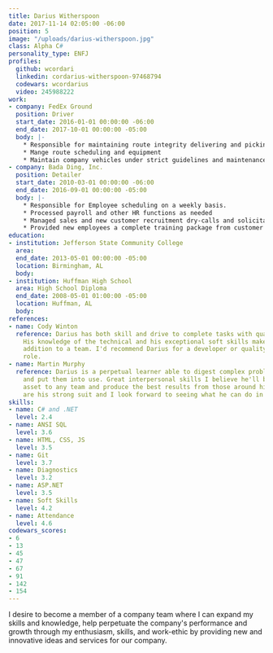 ```yaml
---
title: Darius Witherspoon
date: 2017-11-14 02:05:00 -06:00
position: 5
image: "/uploads/darius-witherspoon.jpg"
class: Alpha C#
personality_type: ENFJ
profiles:
  github: wcordari
  linkedin: cordarius-witherspoon-97468794
  codewars: wcordarius
  video: 245988222
work:
- company: FedEx Ground
  position: Driver
  start_date: 2016-01-01 00:00:00 -06:00
  end_date: 2017-10-01 00:00:00 -05:00
  body: |-
    * Responsible for maintaining route integrity delivering and picking up at various customers in a timely and strictly scheduled manner in order to support the logistical and operational needs of each customer
    * Mange route scheduling and equipment
    * Maintain company vehicles under strict guidelines and maintenance schedules
- company: Bada Ding, Inc.
  position: Detailer
  start_date: 2010-03-01 00:00:00 -06:00
  end_date: 2016-09-01 00:00:00 -05:00
  body: |-
    * Responsible for Employee scheduling on a weekly basis.
    * Processed payroll and other HR functions as needed
    * Managed sales and new customer recruitment dry-calls and solicitation
    * Provided new employees a complete training package from customer standards to basic detailing and customer service skills.
education:
- institution: Jefferson State Community College
  area: 
  end_date: 2013-05-01 00:00:00 -05:00
  location: Birmingham, AL
  body: 
- institution: Huffman High School
  area: High School Diploma
  end_date: 2008-05-01 01:00:00 -05:00
  location: Huffman, AL
  body: 
references:
- name: Cody Winton
  reference: Darius has both skill and drive to complete tasks with quality and accuracy.
    His knowledge of the technical and his exceptional soft skills make him a great
    addition to a team. I'd recommend Darius for a developer or quality assurance
    role.
- name: Martin Murphy
  reference: Darius is a perpetual learner able to digest complex problems quickly
    and put them into use. Great interpersonal skills I believe he'll be a valuable
    asset to any team and produce the best results from those around him. Diagnostics
    are his strong suit and I look forward to seeing what he can do in the wild.
skills:
- name: C# and .NET
  level: 2.4
- name: ANSI SQL
  level: 3.6
- name: HTML, CSS, JS
  level: 3.5
- name: Git
  level: 3.7
- name: Diagnostics
  level: 3.2
- name: ASP.NET
  level: 3.5
- name: Soft Skills
  level: 4.2
- name: Attendance
  level: 4.6
codewars_scores:
- 6
- 13
- 45
- 47
- 67
- 91
- 142
- 154
---
```


I desire to become a member of a company team where I can expand my skills and knowledge, help perpetuate the company's performance and growth through my enthusiasm, skills, and work-ethic by providing new and innovative ideas and services for our company.